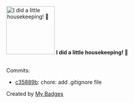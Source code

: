 <img src="https://my-badges.github.io/my-badges/chore-commit.png" alt="I did a little housekeeping! 🧹" title="I did a little housekeeping! 🧹" width="128">
<strong>I did a little housekeeping! 🧹</strong>
<br><br>

Commits:

- <a href="https://github.com/1e9y/featurevisor-go/commit/c35889b0c3ee9d8493745a99c3e8c02b4e03e9b3">c35889b</a>: chore: add .gitignore file


Created by <a href="https://github.com/my-badges/my-badges">My Badges</a>